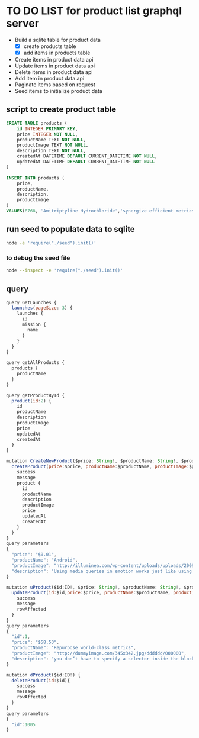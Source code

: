 # TO DO LIST for product list graphql server

- Build a sqlite table for product data
  - [x] create products table
  - [x] add items in products table
- Create items in product data api
- Update items in product data api
- Delete items in product data api
- Add item in product data api
- Paginate items based on request
- Seed items to initialize product data

## script to create product table

```sql
CREATE TABLE products (
    id INTEGER PRIMARY KEY,
    price INTEGER NOT NULL,
    productName TEXT NOT NULL,
    productImage TEXT NOT NULL,
    description TEXT NOT NULL,
    createdAt DATETIME DEFAULT CURRENT_DATETIME NOT NULL,
    updatedAt DATETIME DEFAULT CURRENT_DATETIME NOT NULL
)
```

```sql
INSERT INTO products (
    price,
    productName,
    description,
    productImage
)
VALUES(8768, 'Amitriptyline Hydrochloride','synergize efficient metrics', 'http://dummyimage.com/307x328.bmp/ff4444/ffffff' );
```

## run seed to populate data to sqlite

```sh
node -e 'require("./seed").init()'
```

### to debug the seed file

```sh
node --inspect -e 'require("./seed").init()'
```

## query

```javascript
query GetLaunches {
  launches(pageSize: 3) {
    launches {
      id
      mission {
        name
      }
    }
  }
}
```

```javascript
query getAllProducts {
  products {
    productName
  }
}

query getProductById {
  product(id:2) {
    id
    productName
    description
    productImage
    price
    updatedAt
    createdAt
  }
}
```

```javascript
mutation CreateNewProduct($price: String!, $productName: String!, $productImage: String!, $description: String!) {
  createProduct(price:$price, productName:$productName, productImage:$productImage, description:$description){
    success
    message
    product {
      id
      productName
      description
      productImage
      price
      updatedAt
      createdAt
    }
  }
}
query parameters
{
  "price": "$0.01",
  "productName": "Android",
  "productImage": "http://illuminea.com/wp-content/uploads/uploads/2009/02/500px-android-logosvg-300x300.png",
  "description": "Using media queries in emotion works just like using media queries in regular css except you don’t have to specify a selector inside the block"
}

mutation uProduct($id:ID!, $price: String!, $productName: String!, $productImage: String!, $description: String!) {
  updateProduct(id:$id,price:$price, productName:$productName, productImage:$productImage, description:$description){
    success
    message
    rowAffected
  }
}
query parameters
{
  "id":1,
  "price": "$58.53",
  "productName": "Repurpose world-class metrics",
  "productImage": "http://dummyimage.com/345x342.jpg/dddddd/000000",
  "description": "you don’t have to specify a selector inside the block"
}

mutation dProduct($id:ID!) {
  deleteProduct(id:$id){
    success
    message
    rowAffected
  }
}
query parameters
{
  "id":1005
}
```
